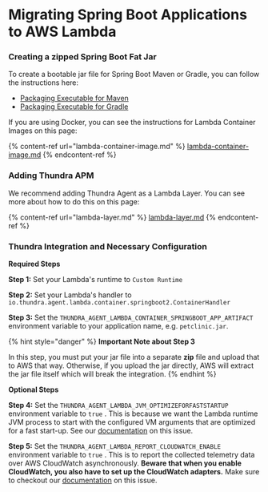 # Migrating Spring Boot Applications to AWS Lambda

### Creating a zipped Spring Boot Fat Jar

To create a bootable jar file for Spring Boot Maven or Gradle, you can follow the instructions here:

* [Packaging Executable for Maven](https://docs.spring.io/spring-boot/docs/current/maven-plugin/reference/htmlsingle/#packaging)
* [Packaging Executable for Gradle](https://docs.spring.io/spring-boot/docs/current/gradle-plugin/reference/htmlsingle/#packaging-executable)

If you are using Docker, you can see the instructions for Lambda Container Images on this page:

{% content-ref url="lambda-container-image.md" %}
[lambda-container-image.md](lambda-container-image.md)
{% endcontent-ref %}

### Adding Thundra APM

We recommend adding Thundra Agent as a Lambda Layer. You can see more about how to do this on this page:

{% content-ref url="lambda-layer.md" %}
[lambda-layer.md](lambda-layer.md)
{% endcontent-ref %}

### Thundra Integration and Necessary Configuration

**Required Steps**

**Step 1:** Set your Lambda's runtime to `Custom Runtime`&#x20;

**Step 2:** Set your Lambda's handler to `io.thundra.agent.lambda.container.springboot2.ContainerHandler`

**Step 3:** Set the `THUNDRA_AGENT_LAMBDA_CONTAINER_SPRINGBOOT_APP_ARTIFACT` environment variable to your application name, e.g. `petclinic.jar`.&#x20;

{% hint style="danger" %}
**Important Note about Step 3**

In this step, you must put your jar file into a separate **zip** file and upload that to AWS that way. Otherwise, if you upload the jar directly, AWS will extract the jar file itself which will break the integration.
{% endhint %}

**Optional Steps**

**Step 4:** Set the `THUNDRA_AGENT_LAMBDA_JVM_OPTIMIZEFORFASTSTARTUP` environment variable to `true` . This is because we want the Lambda runtime JVM process to start with the configured VM arguments that are optimized for a fast start-up. See our [documentation](https://apm.docs.thundra.io/java/integration-options/lambda-layer#good-bye-to-cold-starts-with-fast-startup-mode) on this issue.

**Step 5:** Set the `THUNDRA_AGENT_LAMBDA_REPORT_CLOUDWATCH_ENABLE` environment variable to `true` . This is to report the collected telemetry data over AWS CloudWatch asynchronously. **Beware that when you enable CloudWatch, you also have to set up the CloudWatch adapters.** Make sure to checkout our [documentation](../../performance/zero-overhead-with-asynchronous-monitoring.md) on this issue.
